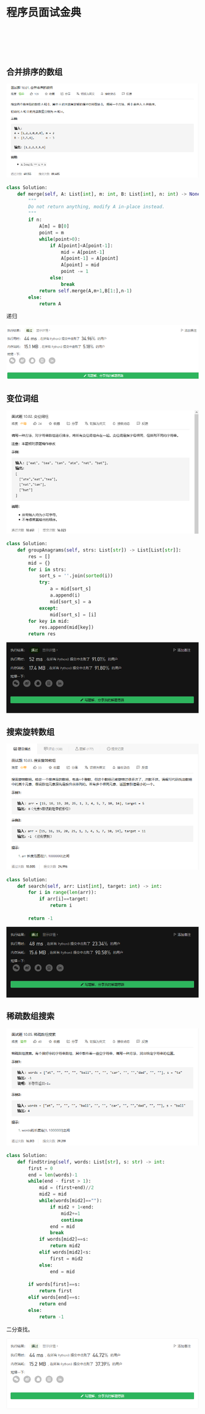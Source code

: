 # 程序员面试金典

## 

![]()

```python

```

![]()

## 合并排序的数组

![](./images/052.png)

```python
class Solution:
    def merge(self, A: List[int], m: int, B: List[int], n: int) -> None:
        """
        Do not return anything, modify A in-place instead.
        """
        if n:
            A[m] = B[0]
            point = m
            while(point>0):
                if A[point]<A[point-1]:
                    mid = A[point-1]
                    A[point-1] = A[point]
                    A[point] = mid
                    point -= 1
                else:
                    break
            return self.merge(A,m+1,B[1:],n-1)
        else:
            return A
```

递归

![](./images/052_.png)

## 变位词组

![](./images/053.png)

```python
class Solution:
    def groupAnagrams(self, strs: List[str]) -> List[List[str]]:
        res = []
        mid = {}
        for i in strs:
            sort_s = ''.join(sorted(i))
            try:
                a = mid[sort_s]
                a.append(i)
                mid[sort_s] = a
            except:
                mid[sort_s] = [i]
        for key in mid:
            res.append(mid[key])
        return res
```

![](./images/053_.png)

## 搜索旋转数组

![](./images/054.png)

```python
class Solution:
    def search(self, arr: List[int], target: int) -> int:
        for i in range(len(arr)):
            if arr[i]==target:
                return i

        return -1
```

![](./images/054_.png)

## 稀疏数组搜索

![](./images/55.png)

```python
class Solution:
    def findString(self, words: List[str], s: str) -> int:
        first = 0
        end = len(words)-1
        while(end - first > 1):
            mid = (first+end)//2
            mid2 = mid
            while(words[mid2]==""):
                if mid2 + 1<end:
                    mid2+=1
                    continue
                end = mid
                break
            if words[mid2]==s:
                return mid2
            elif words[mid2]<s:
                first = mid2
            else:
                end = mid
        
        if words[first]==s:
            return first
        elif words[end]==s:
            return end
        else:
            return -1
```

二分查找。

![](./images/55_.png)